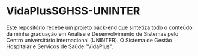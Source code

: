 # VidaPlusSGHSS-UNINTER
Este repositório recebe um projeto back-end que sintetiza todo o conteúdo da minha graduação em Análise e Desenvolvimento de Sistemas pelo Centro universitário internacional (UNINTER). O Sistema de Gestão Hospitalar e Serviços de Saúde "VidaPlus".
